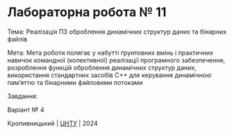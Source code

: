 ﻿# Лабораторна робота № 11

Тема: Реалізація ПЗ оброблення динамічних структур даних та бінарних файлів

Мета: Мета роботи полягає у набутті ґрунтовних вмінь і практичних навичок командної (колективної) реалізації програмного забезпечення, розроблення функцій оброблення динамічних структур даних, використання стандартних засобів С++ для керування динамічною пам’яттю та бінарними файловими потоками

Завдання:

Варіант № 4


Кропивницький | <a href="http://www.kntu.kr.ua/">ЦНТУ</a> | 2024

